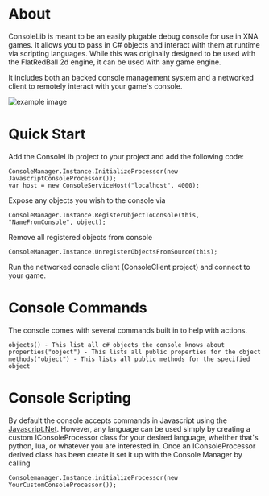 About
=======
ConsoleLib is meant to be an easily plugable debug console for use in XNA games.  It allows you to pass in C# objects and interact with them at runtime via scripting languages.  While this was originally designed to be used with the FlatRedBall 2d engine, it can be used with any game engine. 

It includes both an backed console management system and a networked client to remotely interact with your game's console.

![example image](http://dl.dropbox.com/u/6753359/console5.PNG)

Quick Start
============
Add the ConsoleLib project to your project and add the following code:

    ConsoleManager.Instance.InitializeProcessor(new JavascriptConsoleProcessor());
    var host = new ConsoleServiceHost("localhost", 4000);

Expose any objects you wish to the console via

    ConsoleManager.Instance.RegisterObjectToConsole(this, "NameFromConsole", object);

Remove all registered objects from console

    ConsoleManager.Instance.UnregisterObjectsFromSource(this);

Run the networked console client (ConsoleClient project) and connect to your game.

Console Commands
================
The console comes with several commands built in to help with actions.

    objects() - This list all c# objects the console knows about
    properties("object") - This lists all public properties for the object
    methods("object") - This lists all public methods for the specified object

Console Scripting
================
By default the console accepts commands in Javascript using the [Javascript.Net](http://javascriptdotnet.codeplex.com/).  However, any language can be used simply by creating a custom IConsoleProcessor class for your desired language, wheither that's python, lua, or whatever you are interested in.  Once an IConsoleProcessor derived class has been create it set it up with the Console Manager by calling

	Consolemanager.Instance.initializeProcessor(new YourCustomConsoleProcessor());